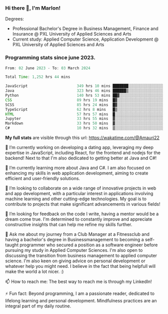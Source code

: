
### Hi there 👋, I'm Marlon!

Degrees: 
- Professional Bachelor's Degree in Business Management, Finance and Insurance @ PXL University of Applied Sciences and Arts
- Current study: Applied Computer Science, Application Development @ PXL University of Applied Sciences and Arts

### Programming stats since june 2023.
<!--START_SECTION:waka-->

```java
From: 02 June 2023 - To: 03 March 2024

Total Time: 1,252 hrs 44 mins

JavaScript                      349 hrs 10 mins ███████░░░░░░░░░░░░░░░░░░   27.81 %
Java                            323 hrs 46 mins ██████▒░░░░░░░░░░░░░░░░░░   25.79 %
Python                          140 hrs 53 mins ██▓░░░░░░░░░░░░░░░░░░░░░░   11.22 %
CSS                             89 hrs 19 mins  █▓░░░░░░░░░░░░░░░░░░░░░░░   07.11 %
SCSS                            85 hrs 24 mins  █▓░░░░░░░░░░░░░░░░░░░░░░░   06.80 %
TypeScript                      62 hrs 8 mins   █▒░░░░░░░░░░░░░░░░░░░░░░░   04.95 %
HTML                            57 hrs 57 mins  █░░░░░░░░░░░░░░░░░░░░░░░░   04.62 %
Jupyter                         33 hrs 55 mins  ▓░░░░░░░░░░░░░░░░░░░░░░░░   02.70 %
Markdown                        33 hrs 50 mins  ▓░░░░░░░░░░░░░░░░░░░░░░░░   02.70 %
C#                              10 hrs 32 mins  ▒░░░░░░░░░░░░░░░░░░░░░░░░   00.84 %
```

<!--END_SECTION:waka-->
**My full stats** are visible through this url: https://wakatime.com/@Amauri22



🔭 I’m currently working on developing a dating app, leveraging my deep expertise in JavaScript, including React, for the frontend and nodejs for the backend! Next to that I'm also dedicated to getting better at Java and C#!

🌱 I’m currently learning more about Java and C#. I am also focused on enhancing my skills in web application development, aiming to create efficient and user-friendly solutions.

👯 I’m looking to collaborate on a wide range of innovative projects in web and app development, with a particular interest in applications involving machine learning and other cutting-edge technologies. My goal is to contribute to projects that make significant advancements in various fields!

🤔 I’m looking for feedback on the code I write, having a mentor would be a dream come true. I'm determined to constantly improve and appreciate constructive insights that can help me refine my skills further.

💬 Ask me about my journey from a Club Manager at a Fitnessclub and having a bachelor's degree in Businessmanagement to becoming a self-taught programmer who secured a position as a software engineer before pursuing my study in Applied Computer Sciences. I'm also open to discussing the transition from business management to applied computer science. I'm also keen on giving advice on personal development or whatever help you might need. I believe in the fact that being helpfull will make the world a lot nicer. :)

📫 How to reach me: The best way to reach me is through my LinkedIn!

⚡ Fun fact: Beyond programming, I am a passionate reader, dedicated to lifelong learning and personal development. Mindfulness practices are an integral part of my daily routine.


